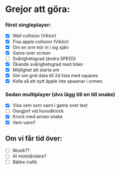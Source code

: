 # Grejor att göra:

### först singleplayer:
- [x] Wall collision (Viktor)
- [x] Fixa apple collision (Viktor)
- [x] Om en orm kör in i sig själv
- [x] Game over screen
- [ ] Svårighetsgrad (ändra SPEED)
- [x] Ökande svårighetsgrad med tiden
- [x] Möjlighet att starta om
- [x] Gör om grid data till 2d lista med squares
- [x] Kolla så att nytt äpple inte spawnar i ormen.

### Sedan multiplayer (dvs lägg till en till snake)
- [x] Visa vem som vann i game over text
- [ ] Oavgjort vid huvudkrock
- [x] Krock med annan snake
- [x] Vem vann?

## Om vi får tid över:
- [ ] Musik??
- [ ] AI motståndare?
- [ ] Bättre trafik
